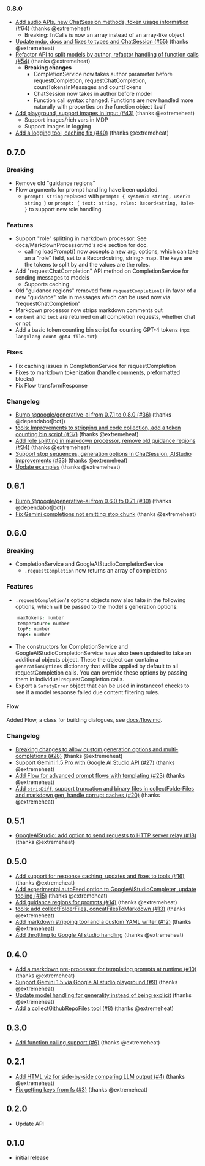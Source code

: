 ### 0.8.0
* [Add audio APIs, new ChatSession methods, token usage information (#64)](https://github.com/extremeheat/LXL/commit/acef563c82177d6c80d83828536ef338286bfc7f) (thanks @extremeheat)
  * Breaking: fnCalls is now an array instead of an array-like object
* [Update mdp, docs and fixes to types and ChatSession (#55)](https://github.com/extremeheat/LXL/commit/8da7856bd2f8f20f5fd3d6922eb9c9f16b60eb13) (thanks @extremeheat)
* [Refactor API to split models by author, refactor handling of function calls (#54)](https://github.com/extremeheat/LXL/commit/96426e376d1707341a1ac72b853cad81f37695ae) (thanks @extremeheat)
  * **Breaking changes**
    * CompletionService now takes author parameter before requestCompletion, requestChatCompletion, countTokensInMessages and countTokens
    * ChatSession now takes in author before model
    * Function call syntax changed. Functions are now handled more naturally with properties on the function object itself
* [Add playground, support images in input (#43)](https://github.com/extremeheat/LXL/commit/3ccbd450764f84a0166f51acaae2cfdf85a6f12a) (thanks @extremeheat)
  * Support images/rich vars in MDP
  * Support images in logging
* [Add a logging tool, caching fix (#40)](https://github.com/extremeheat/LXL/commit/0078901d4b25b3d425560defe9d32c5dbb4c5e2b) (thanks @extremeheat)

## 0.7.0
### Breaking
* Remove old "guidance regions"
* Flow arguments for prompt handling have been updated.
  * `prompt: string` replaced with `prompt: { system?: string, user?: string }` or `prompt: { text: string, roles: Record<string, Role> }` to support new role handling.

### Features
* Support "role" splitting in markdown processor. See docs/MarkdownProcessor.md's role section for doc.
  * calling loadPrompt() now accepts a new arg, options, which can take an a "role" field, set to a Record<string, string> map. The keys are the tokens to split by and the values are the roles.
* Add "requestChatCompletion" API method on CompletionService for sending messages to models
  * Supports caching
* Old "guidance regions" removed from `requestCompletion()` in favor of a new "guidance" role in messages which can be used now via "requestChatCompletion"
* Markdown processor now strips markdown comments out
* `content` and `text` are returned on all completion requests, whether chat or not
* Add a basic token counting bin script for counting GPT-4 tokens (`npx langxlang count gpt4 file.txt`)

### Fixes
* Fix caching issues in CompletionService for requestCompletion
* Fixes to markdown tokenization (handle comments, preformatted blocks)
* Fix Flow transformResponse

### Changelog
* [Bump @google/generative-ai from 0.7.1 to 0.8.0 (#36)](https://github.com/extremeheat/LXL/commit/b3169cde485c19e038aeb7e86b40cd0f6653c7ca) (thanks @dependabot[bot])
* [tools: Improvements to stripping and code collection, add a token counting bin script (#37)](https://github.com/extremeheat/LXL/commit/41d49fbe6849fb18bc538e24db09735a7fb81fd1) (thanks @extremeheat)
* [Add role splitting in markdown processor, remove old guidance regions (#34)](https://github.com/extremeheat/LXL/commit/f4840f6b2072975da01d8c332b10bfc6944c97ea) (thanks @extremeheat)
* [Support stop sequences, generation options in ChatSession, AIStudio improvements (#33)](https://github.com/extremeheat/LXL/commit/b72066f2f53b5c52bda39db71ea9cfd39b192e20) (thanks @extremeheat)
* [Update examples](https://github.com/extremeheat/LXL/commit/e290f43847ea1c2cbe1bf4dfaebdb8e236e26b09) (thanks @extremeheat)

## 0.6.1
* [Bump @google/generative-ai from 0.6.0 to 0.7.1 (#30)](https://github.com/extremeheat/LXL/commit/7e0389feac29fd6bb4505cd780166e6be65b1e91) (thanks @dependabot[bot])
* [Fix Gemini completions not emitting stop chunk](https://github.com/extremeheat/LXL/commit/f44f5641e58154dc6fb1cd3cfc45fb6da3e033a6) (thanks @extremeheat)

## 0.6.0
### Breaking

* CompletionService and GoogleAIStudioCompletionService
  * `.requestCompletion` now returns an array of completions

### Features
* `.requestCompletion`'s options objects now also take in the following options, which will be passed to the model's generation options:
```coffee
    maxTokens: number
    temperature: number
    topP: number
    topK: number
```
* The constructors for CompletionService and GoogleAIStudioCompletionService have also been updated to take an additional objects object. These the object can contain a `generationOptions` dictionary that will be applied by default to all requestCompletion calls. You can override these options by passing them in individual requestCompletion calls.
* Export a `SafetyError` object that can be used in instanceof checks to see if a model response failed due content filtering rules.

#### Flow
Added Flow, a class for building dialogues, see [docs/flow.md](https://github.com/extremeheat/LXL/blob/main/docs/flow.md).

### Changelog
* [Breaking changes to allow custom generation options and multi-completions (#28)](https://github.com/extremeheat/LXL/commit/2d836f2ad6e8cd177fc46b18f945725d9083ae50) (thanks @extremeheat)
* [Support Gemini 1.5 Pro with Google AI Studio API (#27)](https://github.com/extremeheat/LXL/commit/73cdf1d0f079e8f2440765bef9d7484f0c76b5ba) (thanks @extremeheat)
* [Add Flow for advanced prompt flows with templating (#23)](https://github.com/extremeheat/LXL/commit/03cf5261395fe619a325e008ad29ab406529eda8) (thanks @extremeheat)
* [Add `stripDiff`, support truncation and binary files in collectFolderFiles and markdown gen, handle corrupt caches (#20)](https://github.com/extremeheat/LXL/commit/fe7a4a5871787fdbfd829d548852e588f5ec8ab9) (thanks @extremeheat)

## 0.5.1
* [GoogleAIStudio: add option to send requests to HTTP server relay (#18)](https://github.com/extremeheat/LXL/commit/afb1d1e2344072967bbe092660793a213be751b0) (thanks @extremeheat)

## 0.5.0
* [Add support for response caching, updates and fixes to tools (#16)](https://github.com/extremeheat/LXL/commit/2f0653ddaef850a659f585e95ad0f279dcf51a24) (thanks @extremeheat)
* [Add experimental autoFeed option to GoogleAIStudioCompleter, update tooling (#15)](https://github.com/extremeheat/LXL/commit/cb747114dbec6167fe5ac9021ea88ec2a049c001) (thanks @extremeheat)
* [Add guidance regions for prompts (#14)](https://github.com/extremeheat/LXL/commit/d17fe7521ed68eedf028e0089d8a446b5d349c07) (thanks @extremeheat)
* [tools: add collectFolderFiles, concatFilesToMarkdown (#13)](https://github.com/extremeheat/LXL/commit/c61429d4c11abc0f863ecabc73962cc27c9235f3) (thanks @extremeheat)
* [Add markdown stripping tool and a custom YAML writer (#12)](https://github.com/extremeheat/LXL/commit/a7fd21dd0d94c30145185047f520160ec9263574) (thanks @extremeheat)
* [Add throttling to Google AI studio handling](https://github.com/extremeheat/LXL/commit/008ffad6b9f0dc0f17c77481d275b05d43d1b817) (thanks @extremeheat)

## 0.4.0
* [Add a markdown pre-processor for templating prompts at runtime (#10)](https://github.com/extremeheat/LXL/commit/382d5c3dad016ff9b71aca83ea6131c861a20327) (thanks @extremeheat)
* [Support Gemini 1.5 via Google AI studio playground (#9)](https://github.com/extremeheat/LXL/commit/3cad49f578957a814188b1ddd56dd9621ff2777e) (thanks @extremeheat)
* [Update model handling for generality instead of being explicit](https://github.com/extremeheat/LXL/commit/b34f38904fa791f94be38f4b4664c1de51a39582) (thanks @extremeheat)
* [Add a collectGithubRepoFiles tool (#8)](https://github.com/extremeheat/LXL/commit/aa509273e6e9843459f6eac93dfe90c066d3cf3e) (thanks @extremeheat)

## 0.3.0
* [Add function calling support (#6)](https://github.com/extremeheat/LXL/commit/e88a604aaeb4cc2f4eb45e0044d9f942187c025b) (thanks @extremeheat)

## 0.2.1
* [Add HTML viz for side-by-side comparing LLM output (#4)](https://github.com/extremeheat/LXL/commit/8a98e861c999500e2abb4176880067d2036d66d3) (thanks @extremeheat)
* [Fix getting keys from fs (#3)](https://github.com/extremeheat/LXL/commit/0c37eb431003e9bad33965ff66f24f8406d82954) (thanks @extremeheat)

## 0.2.0
* Update API

## 0.1.0
* initial release
